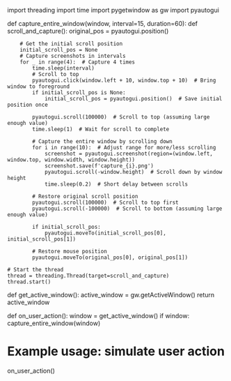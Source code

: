 import threading
import time
import pygetwindow as gw
import pyautogui

def capture_entire_window(window, interval=15, duration=60):
    def scroll_and_capture():
        original_pos = pyautogui.position()

        # Get the initial scroll position
        initial_scroll_pos = None
        # Capture screenshots in intervals
        for _ in range(4):  # Capture 4 times
            time.sleep(interval)
            # Scroll to top
            pyautogui.click(window.left + 10, window.top + 10)  # Bring window to foreground
            if initial_scroll_pos is None:
                initial_scroll_pos = pyautogui.position()  # Save initial position once
            
            pyautogui.scroll(100000)  # Scroll to top (assuming large enough value)
            time.sleep(1)  # Wait for scroll to complete
            
            # Capture the entire window by scrolling down
            for i in range(10):  # Adjust range for more/less scrolling
                screenshot = pyautogui.screenshot(region=(window.left, window.top, window.width, window.height))
                screenshot.save(f'capture_{i}.png')
                pyautogui.scroll(-window.height)  # Scroll down by window height
                time.sleep(0.2)  # Short delay between scrolls

            # Restore original scroll position
            pyautogui.scroll(100000)  # Scroll to top first
            pyautogui.scroll(-100000)  # Scroll to bottom (assuming large enough value)

            if initial_scroll_pos:
                pyautogui.moveTo(initial_scroll_pos[0], initial_scroll_pos[1])

            # Restore mouse position
            pyautogui.moveTo(original_pos[0], original_pos[1])

    # Start the thread
    thread = threading.Thread(target=scroll_and_capture)
    thread.start()

def get_active_window():
    active_window = gw.getActiveWindow()
    return active_window

def on_user_action():
    window = get_active_window()
    if window:
        capture_entire_window(window)

# Example usage: simulate user action
on_user_action()
